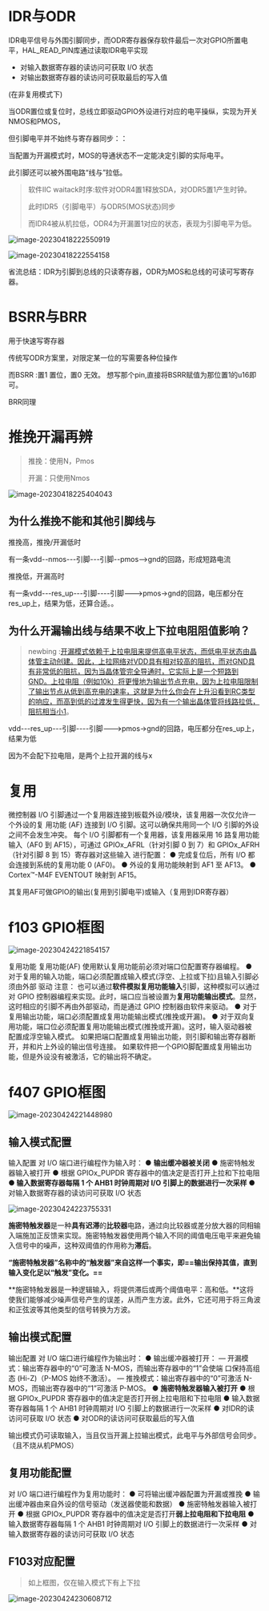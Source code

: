 # IDR与ODR

IDR电平信号与外围引脚同步，而ODR寄存器保存软件最后一次对GPIO所置电平，HAL_READ_PIN库通过读取IDR电平实现

* 对输入数据寄存器的读访问可获取 I/O 状态
*  对输出数据寄存器的读访问可获取最后的写入值

(在非复用模式下)

当ODR置位或复位时，总线立即驱动GPIO外设进行对应的电平操纵，实现为开关NMOS和PMOS，

但引脚电平并不始终与寄存器同步：：

当配置为开漏模式时，MOS的导通状态不一定能决定引脚的实际电平。

此引脚还可以被外围电路“线与”拉低。

> 软件IIC waitack时序:软件对ODR4置1释放SDA，对ODR5置1产生时钟。
>
> 此时IDR5（引脚电平）与ODR5(MOS状态)同步
>
> 而IDR4被从机拉低，ODR4为开漏置1对应的状态，表现为引脚电平为低。

![image-20230418222550919](https://s2.loli.net/2023/04/18/PFSUyIGjVL5pOze.png)

![image-20230418222554158](https://s2.loli.net/2023/04/18/9t7GKrkLSvgFcdB.png)

省流总结：IDR为引脚到总线的只读寄存器，ODR为MOS和总线的可读可写寄存器。

# BSRR与BRR

用于快速写寄存器

传统写ODR方案里，对限定某一位的写需要各种位操作

而BSRR :置1 置位，置0 无效。  想写那个pin,直接将BSRR赋值为那位置1的u16即可。

BRR同理



# 推挽开漏再辨

> 推挽：使用N，Pmos
>
> 开漏：只使用Nmos

![image-20230418225404043](https://s2.loli.net/2023/04/18/CHDs6WuGt1LQPX2.png)

## 为什么推挽不能和其他引脚线与

推挽高，推挽/开漏低时

有一条vdd--nmos---引脚---引脚--pmos-->gnd的回路，形成短路电流

推挽低，开漏高时

有一条vdd---res_up---引脚----引脚--->pmos->gnd的回路，电压都分在res_up上，结果为低，还算合适。。

## 为什么开漏输出线与结果不收上下拉电阻阻值影响？

> newbing :[开漏模式依赖于上拉电阻来提供高电平状态，而低电平状态由晶体管主动创建。因此，上拉网络对VDD具有相对较高的阻抗，而对GND具有非常低的阻抗，因为当晶体管完全导通时，它实际上是一个短路到GND。上拉电阻（例如10k）将更慢地为输出节点充电，因为上拉电阻限制了输出节点从低到高充电的速率，这就是为什么你会在上升沿看到RC类型的响应，而高到低的过渡发生得更快，因为有一个输出晶体管将线路拉低，阻抗相当小](https://electronics.stackexchange.com/questions/620150/difference-between-open-drain-and-push-pull-modes)[1](https://electronics.stackexchange.com/questions/620150/difference-between-open-drain-and-push-pull-modes)。

vdd---res_up---引脚----引脚--->pmos->gnd的回路，电压都分在res_up上，结果为低

因为不会配下拉电阻，是两个上拉开漏的线与x



# 复用

微控制器 I/O 引脚通过一个复用器连接到板载外设/模块，该复用器一次仅允许一个外设的复
用功能 (AF) 连接到 I/O 引脚。这可以确保共用同一个 I/O 引脚的外设之间不会发生冲突。
每个 I/O 引脚都有一个复用器，该复用器采用 16 路复用功能输入（AF0 到 AF15），可通过
GPIOx_AFRL（针对引脚 0 到 7）和 GPIOx_AFRH（针对引脚 8 到 15）寄存器对这些输入
进行配置：
● 完成复位后，所有 I/O 都会连接到系统的复用功能 0 (AF0)。
● 外设的复用功能映射到 AF1 至 AF13。
● Cortex™-M4F EVENTOUT 映射到 AF15。

其复用AF可做GPIO的输出(复用到引脚电平)或输入（复用到IDR寄存器）





# f103 GPIO框图

![image-20230424221854157](https://s2.loli.net/2023/04/24/IOnV9Fom2jW65tB.png)



复用功能 复用功能(AF)
使用默认复用功能前必须对端口位配置寄存器编程。
● 对于复用的输入功能，端口必须配置成输入模式(浮空、上拉或下拉)且输入引脚必须由外部
驱动
注意： 也可以通过**软件模拟复用功能输入**引脚，这种模拟可以通过对 GPIO 控制器编程来实现。此时，端口应当被设置为**复用功能输出模式**。显然，这时相应的引脚不再由外部驱动，而是通过
GPIO 控制器由软件来驱动。
● 对于复用输出功能，端口必须配置成复用功能输出模式(推挽或开漏)。
● 对于双向复用功能，端口位必须配置复用功能输出模式(推挽或开漏)。这时，输入驱动器被
配置成浮空输入模式。
如果把端口配置成复用输出功能，则引脚和输出寄存器断开，并和片上外设的输出信号连接。
如果软件把一个GPIO脚配置成复用输出功能，但是外设没有被激活，它的输出将不确定。



# f407 GPIO框图

![image-20230424221448980](https://s2.loli.net/2023/04/24/pGxLk3yFmN9O5cv.png)



## 输入模式配置

输入配置
对 I/O 端口进行编程作为输入时：
● **输出缓冲器被关闭**
● 施密特触发器输入被打开
● 根据 GPIOx_PUPDR 寄存器中的值决定是否打开上拉和下拉电阻
**● 输入数据寄存器每隔 1 个 AHB1 时钟周期对 I/O 引脚上的数据进行一次采样**
● 对输入数据寄存器的读访问可获取 I/O 状态

![image-20230424223755331](https://s2.loli.net/2023/04/24/JlVMLwuNYi7vT1j.png)

**施密特触发器**是一种**具有迟滞**的**比较器**电路，通过向比较器或差分放大器的同相输入端施加正反馈来实现。施密特触发器使用两个输入不同的阈值电压电平来避免输入信号中的噪声，这种双阈值的作用称为**滞后**。

**“施密特触发器”**名称中的“触发器”来自这样一个事实，即**==输出保持其值，直到输入变化足以“触发”变化。==**

**施密特触发器是一种逻辑输入，将提供滞后或两个阈值电平：高和低。**这将使我们能够减少噪声信号产生的误差，从而产生方波。此外，它还可用于将三角波和正弦波等其他类型的信号转换为方波。

## 输出模式配置

输出配置
对 I/O 端口进行编程作为输出时：
● 输出缓冲器被打开：
— 开漏模式：输出寄存器中的“0”可激活 N-MOS，而输出寄存器中的“1”会使端
口保持高组态 (Hi-Z)（P-MOS 始终不激活）。
— 推挽模式：输出寄存器中的“0”可激活 N-MOS，而输出寄存器中的“1”可激活
P-MOS。
● **施密特触发器输入被打开**
● 根据 GPIOx_PUPDR 寄存器中的值决定是否打开弱上拉电阻和下拉电阻
● 输入数据寄存器每隔 1 个 AHB1 时钟周期对 I/O 引脚上的数据进行一次采样
● 对IDR的读访问可获取 I/O 状态
● 对ODR的读访问可获取最后的写入值



输出模式仍可读取输入，当且仅当开漏上拉输出模式，此电平与外部信号会同步。（且不烧从机PMOS）

## 复用功能配置

对 I/O 端口进行编程作为复用功能时：
● 可将输出缓冲器配置为开漏或推挽
● 输出缓冲器由来自外设的信号驱动（发送器使能和数据）
● 施密特触发器输入被打开
● 根据 GPIOx_PUPDR 寄存器中的值决定是否打开**弱上拉电阻和下拉电阻**
● 输入数据寄存器每隔 1 个 AHB1 时钟周期对 I/O 引脚上的数据进行一次采样
● 对输入数据寄存器的读访问可获取 I/O 状态

## F103对应配置

> 如上框图，仅在输入模式下有上下拉

![image-20230424230608712](https://s2.loli.net/2023/04/24/uCNzpa3fAvwW4Hh.png)